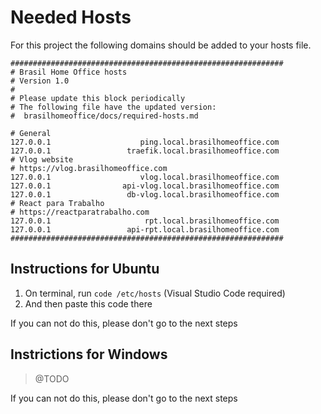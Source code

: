 # Needed Hosts

For this project the following domains should be added to your hosts file.

```
#############################################################
# Brasil Home Office hosts
# Version 1.0
#
# Please update this block periodically
# The following file have the updated version:
#  brasilhomeoffice/docs/required-hosts.md

# General
127.0.0.1                    ping.local.brasilhomeoffice.com
127.0.0.1                 traefik.local.brasilhomeoffice.com
# Vlog website
# https://vlog.brasilhomeoffice.com
127.0.0.1                    vlog.local.brasilhomeoffice.com
127.0.0.1                api-vlog.local.brasilhomeoffice.com
127.0.0.1                 db-vlog.local.brasilhomeoffice.com
# React para Trabalho
# https://reactparatrabalho.com
127.0.0.1                     rpt.local.brasilhomeoffice.com
127.0.0.1                 api-rpt.local.brasilhomeoffice.com
#############################################################
```

## Instructions for Ubuntu

1. On terminal, run `code /etc/hosts` (Visual Studio Code required)
2. And then paste this code there

If you can not do this, please don't go to the next steps

## Instrictions for Windows

> @TODO

If you can not do this, please don't go to the next steps
